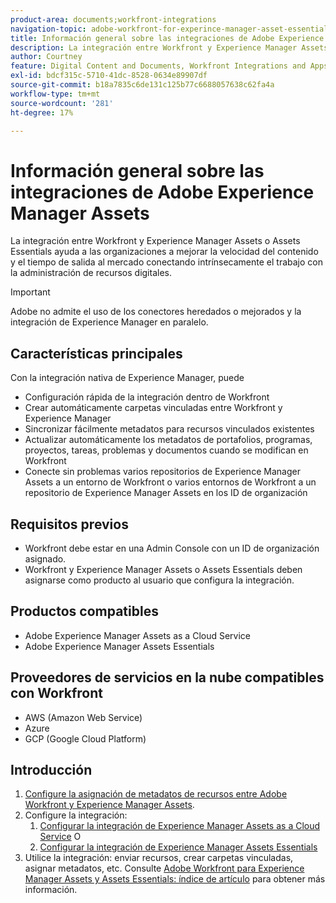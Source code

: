 ```yaml
---
product-area: documents;workfront-integrations
navigation-topic: adobe-workfront-for-experince-manager-asset-essentials
title: Información general sobre las integraciones de Adobe Experience Manager Assets
description: La integración entre Workfront y Experience Manager Assets o Assets Essentials permite a las organizaciones mejorar la velocidad de creación de contenido y el tiempo de comercialización al conectar intrínsecamente el trabajo y la gestión de activos digitales.
author: Courtney
feature: Digital Content and Documents, Workfront Integrations and Apps
exl-id: bdcf315c-5710-41dc-8528-0634e89907df
source-git-commit: b18a7835c6de131c125b77c6688057638c62fa4a
workflow-type: tm+mt
source-wordcount: '281'
ht-degree: 17%

---
```


# Información general sobre las integraciones de Adobe Experience Manager Assets

<!-- Audited: 12/2023 -->

La integración entre Workfront y Experience Manager Assets o Assets Essentials ayuda a las organizaciones a mejorar la velocidad del contenido y el tiempo de salida al mercado conectando intrínsecamente el trabajo con la administración de recursos digitales.

>[!IMPORTANT]
>
>Adobe no admite el uso de los conectores heredados o mejorados y la integración de Experience Manager en paralelo.

## Características principales

Con la integración nativa de Experience Manager, puede

* Configuración rápida de la integración dentro de Workfront
* Crear automáticamente carpetas vinculadas entre Workfront y Experience Manager
* Sincronizar fácilmente metadatos para recursos vinculados existentes
* Actualizar automáticamente los metadatos de portafolios, programas, proyectos, tareas, problemas y documentos cuando se modifican en Workfront
* Conecte sin problemas varios repositorios de Experience Manager Assets a un entorno de Workfront o varios entornos de Workfront a un repositorio de Experience Manager Assets en los ID de organización


## Requisitos previos

* Workfront debe estar en una Admin Console con un ID de organización asignado.
* Workfront y Experience Manager Assets o Assets Essentials deben asignarse como producto al usuario que configura la integración.


## Productos compatibles

* Adobe Experience Manager Assets as a Cloud Service
* Adobe Experience Manager Assets Essentials

## Proveedores de servicios en la nube compatibles con Workfront

* AWS (Amazon Web Service)
* Azure
* GCP (Google Cloud Platform)


## Introducción

1. [Configure la asignación de metadatos de recursos entre Adobe Workfront y Experience Manager Assets](https://experienceleague.adobe.com/es/docs/experience-manager-cloud-service/content/assets/integrations/configure-asset-metadata-mapping).
1. Configure la integración:
   1. [Configurar la integración de Experience Manager Assets as a Cloud Service](/help/quicksilver/administration-and-setup/configure-integrations/configure-aacs-integration.md)
O
   1. [Configurar la integración de Experience Manager Assets Essentials](/help/quicksilver/documents/adobe-workfront-for-experience-manager-assets-essentials/setup-asset-essentials.md)
1. Utilice la integración: enviar recursos, crear carpetas vinculadas, asignar metadatos, etc. Consulte [Adobe Workfront para Experience Manager Assets y Assets Essentials: índice de artículo](/help/quicksilver/documents/adobe-workfront-for-experience-manager-assets-essentials/workfront-for-aem-asset-essentials.md) para obtener más información.
